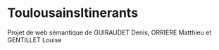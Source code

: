 # ToulousainsItinerants
Projet de web sémantique de GUIRAUDET Denis, ORRIERE Matthieu et GENTILLET Louise
